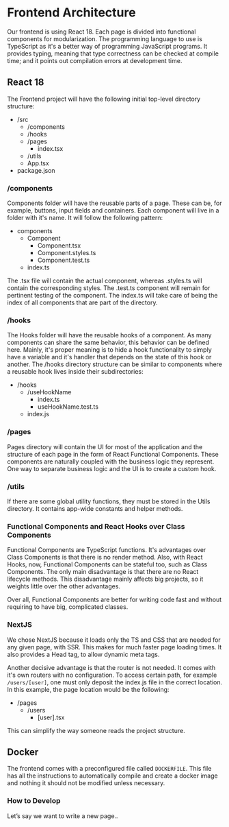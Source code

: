 # Frontend Architecture

Our frontend is using React 18. Each page is divided into functional components for modularization. The programming language to use is TypeScript as it's a better way of programming JavaScript programs. It provides typing, meaning that type correctness can be checked at compile time; and it points out compilation errors at development time.

## React 18

The Frontend project will have the following initial top-level directory structure:

- /src
  - /components
  - /hooks
  - /pages
    - index.tsx
  - /utils
  - App.tsx
- package.json

### /components

Components folder will have the reusable parts of a page. These can be, for example, buttons, input fields and containers.
Each component will live in a folder with it's name. It will follow the following pattern:

- components
  - Component
    - Component.tsx
    - Component.styles.ts
    - Component.test.ts
  - index.ts

The .tsx file will contain the actual component, whereas .styles.ts will contain the corresponding styles. The .test.ts component will remain for pertinent testing of the component.
The index.ts will take care of being the index of all components that are part of the directory.

### /hooks

The Hooks folder will have the reusable hooks of a component. As many components can share the same behavior, this behavior can be defined here. Mainly, it's proper meaning is to hide a hook functionality to simply have a variable and it's handler that depends on the state of this hook or another.
The /hooks directory structure can be similar to components where a reusable hook lives inside their subdirectories:

- /hooks
  - /useHookName
    - index.ts
    - useHookName.test.ts
  - index.js

### /pages

Pages directory will contain the UI for most of the application and the structure of each page in the form of React Functional Components. These components are naturally coupled with the business logic they represent. One way to separate business logic and the UI is to create a custom hook.

### /utils

If there are some global utility functions, they must be stored in the Utils directory. It contains app-wide constants and helper methods.

### Functional Components and React Hooks over Class Components

Functional Components are TypeScript functions. It's advantages over Class Components is that there is no render method. Also, with React Hooks, now, Functional Components can be stateful too, such as Class Components. The only main disadvantage is that there are no React lifecycle methods. This disadvantage mainly affects big projects, so it weights little over the other advantages.

Over all, Functional Components are better for writing code fast and without requiring to have big, complicated classes.

### NextJS

We chose NextJS because it loads only the TS and CSS that are needed for any given page, with SSR. This makes for much faster page loading times. It also provides a Head tag, to allow dynamic meta tags.

Another decisive advantage is that the router is not needed. It comes with it's own routers with no configuration. To access certain path, for example `/users/[user]`, one must only deposit the index.js file in the correct location. In this example, the page location would be the following:

- /pages
  - /users
    - [user].tsx

This can simplify the way someone reads the project structure.

## Docker

The frontend comes with a preconfigured file called `DOCKERFILE`. This file has all the instructions to automatically compile and create a docker image and nothing it should not be modified unless necessary.

### How to Develop

Let’s say we want to write a new page..
























